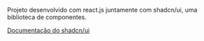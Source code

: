 Projeto desenvolvido com react.js juntamente com shadcn/ui, uma biblioteca de componentes. 

[Documentação do shadcn/ui](https://ui.shadcn.com/docs)